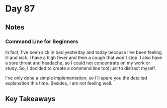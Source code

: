 # Day 87

## Notes

### Command Line for Beginners

In fact, I've been sick in bed yesterday and today because I've been feeling ill and sick. I have a high fever and then a cough that won't stop. I also have a sore throat and headache, so I could not concentrate on my work or study.
So, I decided to create a command line tool just to distract myself.

I've only done a simple implementation, so I'll spare you the detailed explanation this time. Besides, I am not feeling well.

## Key Takeaways
